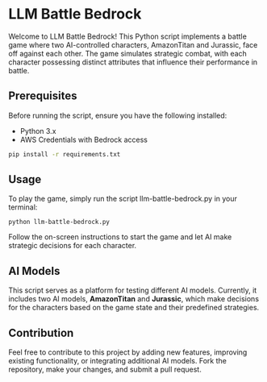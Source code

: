 # LLM Battle Bedrock

Welcome to LLM Battle Bedrock! This Python script implements a battle game where two AI-controlled characters, AmazonTitan and Jurassic, face off against each other. The game simulates strategic combat, with each character possessing distinct attributes that influence their performance in battle.

## Prerequisites

Before running the script, ensure you have the following installed:
- Python 3.x
- AWS Credentials with Bedrock access

```bash
pip install -r requirements.txt
```

## Usage

To play the game, simply run the script llm-battle-bedrock.py in your terminal:

```
python llm-battle-bedrock.py
```

Follow the on-screen instructions to start the game and let AI make strategic decisions for each character.

## AI Models

This script serves as a platform for testing different AI models. Currently, it includes two AI models, **AmazonTitan** and **Jurassic**, which make decisions for the characters based on the game state and their predefined strategies.

## Contribution

Feel free to contribute to this project by adding new features, improving existing functionality, or integrating additional AI models. Fork the repository, make your changes, and submit a pull request.